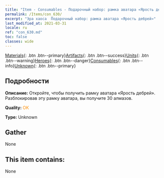 ```yaml
---
title: "Item - Consumables - Подарочный набор: рамка аватара «Ярость дебрей»"
permalink: /Items/con_630/
excerpt: "Эра хаоса  Подарочный набор: рамка аватара «Ярость дебрей»"
last_modified_at: 2021-03-31
locale: ru
ref: "con_630.md"
toc: false
classes: wide
---
```

 [Materials](/ru/Items/){: .btn .btn--primary}[Artifacts](/ru/Items/Artifacts/){: .btn .btn--success}[Units](/ru/Items/Units/){: .btn .btn--warning}[Heroes](/ru/Items/Heroes/){: .btn .btn--danger}[Consumables](/ru/Items/Consumables/){: .btn .btn--info}[Unknown](/ru/Items/Unknown/){: .btn .btn--primary}

## Подробности
 **Описание:** Откройте, чтобы получить рамку аватара «Ярость дебрей». Разблокировав эту рамку аватара, вы получите 30 алмазов.

 **Quality:** <span style="color: #FF8C00">OK</span>

 **Type:** Unknown

## Gather

  None

## This item contains:

  None

